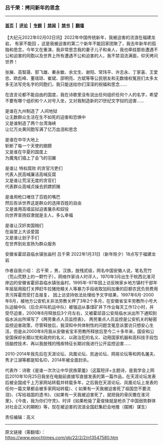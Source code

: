 ### 吕千荣：拷问新年的思念

---

#### [首页](../../../..?n13547580) &nbsp;|&nbsp; [评论](../../../../../epoch-comment?n13547580) &nbsp;|&nbsp; [专题](../../../../../epoch-special?n13547580) &nbsp;|&nbsp; [禁闻](../../../../../epoch-news?n13547580) &nbsp;|&nbsp; [禁书](../../../../../books?n13547580) &nbsp;|&nbsp; [翻墙](https://github.com/gfw-breaker/nogfw/blob/master/README.md?n13547580)


<div class="post_content" id="artbody" itemprop="articleBody">
 <!-- article content begin -->
 <p>
  【大纪元2022年02月02日讯】2022年中国传统新年，我被迫害的流浪在福建龙岩，
  <ok href="https://www.epochtimes.com/gb/tag/%E6%9C%89%E5%AE%B6%E4%B8%8D%E8%83%BD%E5%9B%9E.html">
   有家不能回
  </ok>
  ，这是我被迫害的第二个新年不能回家团聚了，我去年新年的孤独和思念，今年又在重演，我非常思念我的妻子儿子和亲人，我也牵挂那些遭遇不公和迫害的同胞以及世界上所有遭遇不公和迫害的人，我不禁泪流满面，仰天拷问世界！
 </p>
 <p>
  张展、高智晟、郭飞雄、秦永敏、余文生、谢阳、常玮平、许志永、丁家喜、王爱忠、欧彪峰、董瑶琼、崔斌、邵明亮、方斌等等公民朋友和无数维权冤民们太多太多无法写完名字的同胞们，我只能送给你们深深的祝福和思念……
 </p>
 <p>
  在连言论都不能自由的国度，我在诗歌里没有说出任何组织任何个人的名字，希望不要有哪个组织和个人对号入坐，又对我制造新的21世纪文字狱的迫害……
 </p>
 <p>
  是谁在九州制造了
  <ok href="https://www.epochtimes.com/gb/tag/%E4%BA%BA%E9%97%B4%E5%9C%B0%E7%8B%B1.html">
   人间地狱
  </ok>
  <br/>
  让无数群众生活在生不如死的迫害和恐惧中
  <br/>
  又是谁制造了两个台湾海峡
  <br/>
  让亿万炎黄同胞写满了亿万血泪和思念
 </p>
 <p>
  是谁在中华大地上
  <br/>
  斩断了每一个天使的翅膀
  <br/>
  又是谁在华夏的国度上
  <br/>
  为魔鬼们插上了会飞的羽翼
 </p>
 <p>
  是谁让
  <ok href="https://www.epochtimes.com/gb/tag/%E7%89%B9%E6%9D%83%E8%85%90%E8%B4%A5.html">
   特权腐败
  </ok>
  的贪官污吏们
  <br/>
  代表人民高喊廉洁高喊反腐
  <br/>
  又是谁让荒淫无度的贪官们
  <br/>
  代表群众高喊贞操去抓嫖抓赌
 </p>
 <p>
  是谁用枪口堵住了百姓的嘴巴
  <br/>
  然后告诉世界这是群众的选择百姓的自由
  <br/>
  又是谁用高墙监狱迫害屠杀和奴役
  <br/>
  向世界宣扬奴隶就是主人，多么幸福
 </p>
 <p>
  是谁让汉奸卖国贼们
  <br/>
  在庙堂上大谈爱国
  <br/>
  又是谁让刽子手们
  <br/>
  在世界到处宣扬为群众服务
 </p>
 <p>
  安徽省霍邱县临水镇张庙村
  <ok href="https://www.epochtimes.com/gb/tag/%E5%90%95%E5%8D%83%E8%8D%A3.html">
   吕千荣
  </ok>
  2022年1月31日（新年除夕）18点写于福建龙岩
 </p>
 <p>
  作者自我介绍：
  <ok href="https://www.epochtimes.com/gb/tag/%E5%90%95%E5%8D%83%E8%8D%A3.html">
   吕千荣
  </ok>
  ，男，汉族，肢残贰级，网名中国安徽人说，笔名荒竹（荒山荒野上的一颗竹子），网络作家诗人时评人，1970年3月出生于皖西北淮河岸边的安徽省霍邱县临水镇张庙村，1995年-97年因上访反映家乡地方镇村干部年年层层用殴打关押赶牛拉猪抢粮关人等暴力手段收取加码加重的巨额农民负担费用贪污挥霍而受打击报复， 因上访坚持依法处理给予文字结果，1997年6月-2000年8月，被地方公安机关非法劳教关押了3年2个多月，在安徽省宝丰劳教所小号大队运输中队（后合并叫机运中队）被强迫从事煤矿井下作业每天工作12小时，并受尽迫害，2000年8月释放后3个月左右，又被霍邱县公安局临水派出所下通知到临水派出所填写了《两劳重点人员监控表》， 两劳重点人员监控是公安机关的秘密监控迫害政策，尽管释放后，我深知中共体制性的问题含冤息诉罢访只想安心生活，但是从2000年8月我从安徽省宝丰劳教所释放后至今二十多年来，国安和公安国保却长期以党和政府的名义、以政治犯的名义、动用国家机器和高科技手段包括脑控技术、再以我肢残的残疾特征长期对我进行公开监控迫害……
 </p>
 <p>
  2010-2014年我先后在天涯论坛、凤凰论坛、凯迪论坛、网易论坛等和网名屠夫、秀才江湖等都是知名ID，2014年被全面封杀。
 </p>
 <p>
  代表作：诗歌《是谁一次次让中华民族蒙羞》（这篇短评+主题诗，是我学会上网后2010年10月25日我坐在电脑前直接写直接发表的第一篇作品，在天涯论坛发表后被全国成千上万家网站转载并转载多年，之后我在天涯论坛、凤凰论坛上发表的任何一篇文章都会被多家网站转载）、《 如果有一天我被迫害死了祖国您不要流泪》、《写给祖国的遗书》、《如果有一天我被迫害死了，就把我的骨灰撒在淮河里》、《今夜，我为你们守灵》、时评《如果枪毙了夏俊锋就是枪杀了中国弱势群体对社会正义的期盼》等，现在被迫害的流浪全国赶集赶会地推（摆摊）谋生）
 </p>
 <p>
  责任编辑：高义
 </p>
 <!-- article content end -->
 <div id="below_article_ad">
 </div>
</div>


---

原文链接（需翻墙）：https://www.epochtimes.com/gb/22/2/2/n13547580.htm